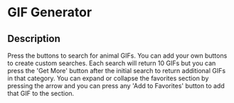 # GIF Generator

## Description

Press the buttons to search for animal GIFs. You can add your own buttons to create custom searches. Each search will return 10 GIFs but you can press the 'Get More' button after the initial search to return additional GIFs in that category. You can expand or collapse the favorites section by pressing the arrow and you can press any 'Add to Favorites' button to add that GIF to the section. 
